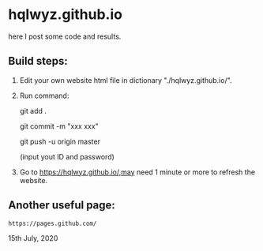 # hqlwyz.github.io


here I post some code and results.

## Build steps:

1. Edit your own website html file in dictionary "./hqlwyz.github.io/".

2. Run command:

	git add .

	git commit -m "xxx xxx"

	git push -u origin master
	
	(input yout ID and password)

3. Go to https://hqlwyz.github.io/,may need 1 minute or more to refresh the website.

## Another useful page:

	https://pages.github.com/

15th July, 2020
